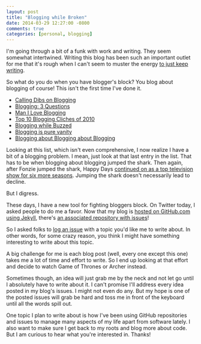 ```yaml
---
layout: post
title: "Blogging while Broken"
date: 2014-03-29 12:27:00 -0800
comments: true
categories: [personal, blogging]
---
```


I'm going through a bit of a funk with work and writing. They seem somewhat intertwined. Writing this blog has been such an important outlet for me that it's rough when I can't seem to muster the energy [to just keep writing](http://blog.codinghorror.com/how-to-achieve-ultimate-blog-success-in-one-easy-step/).

So what do you do when you have blogger's block? You blog about blogging of course! This isn't the first time I've done it.

* [Calling Dibs on Blogging](https://haacked.com/archive/2006/04/13/CallingDibsOnBlogging.aspx/) 
* [Blogging: 3 Questions](https://haacked.com/archive/2005/05/17/Blogging-Three-Questions.aspx/)
* [Man I Love Blogging](https://haacked.com/archive/2004/08/18/man-i-love-blogging.aspx/)
* [Top 10 Blogging Cliches of 2010](https://haacked.com/archive/2011/01/02/top-ten-blogging-cliches.aspx/)
* [Blogging while Buzzed](https://haacked.com/archive/2004/07/12/blogging-while-buzzed.aspx/)
* [Blogging is pure vanity](https://haacked.com/archive/2004/10/08/bloggingispurevanity.aspx/)
* [Blogging about Blogging about Blogging](https://haacked.com/archive/2005/03/13/Blogging-About-Blogging-AboutBlogging.aspx/)

Looking at this list, which isn't even comprehensive, I now realize I have a bit of a blogging problem. I mean, just look at that last entry in the list. That has to be when blogging about blogging jumped the shark. Then again, after Fonzie jumped the shark, Happy Days [continued on as a top television show for six more seasons](http://articles.latimes.com/2010/sep/03/entertainment/la-et-jump-the-shark-20100903). Jumping the shark doesn't necessarily lead to decline.

But I digress.

These days, I have a new tool for fighting bloggers block. On Twitter today, I asked people to do me a favor. Now that my blog is [hosted on GitHub.com using Jekyll](https://haacked.com/archive/2013/12/02/dr-jekyll-and-mr-haack/), there's [an associated repository with issues](https://github.com/Haacked/haacked.com/issues)!

So I asked folks to [log an issue](https://github.com/Haacked/haacked.com/issues/new) with a topic you'd like me to write about. In other words, for some crazy reason, you think I might have something interesting to write about this topic.

A big challenge for me is each blog post (well, every one except this one) takes me a lot of time and effort to write. So I end up looking at that effort and decide to watch Game of Thrones or Archer instead.

Sometimes though, an idea will just grab me by the neck and not let go until I absolutely have to write about it. I can't promise I'll address every idea posted in my blog's issues. I might not even do any. But my hope is one of the posted issues will grab be hard and toss me in front of the keyboard until all the words spill out.

One topic I plan to write about is how I've been using GitHub repositories and issues to manage many aspects of my life apart from software lately. I also want to make sure I get back to my roots and blog more about code. But I am curious to hear what you're interested in. Thanks!